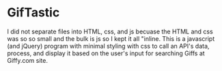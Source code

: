 # GifTastic
I did not separate files into HTML, css, and js becuase the HTML and css was so so small and the bulk is js so I kept it all "inline.
This is a javascript (and jQuery) program with minimal styling with css to call an API's data, process, and display it based on the user's input for searching Giffs at Giffy.com site.
